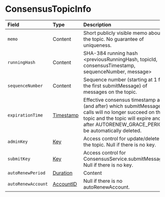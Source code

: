 # ConsensusTopicInfo

|  Field | Type | Description |
| :--- | :--- | :--- |
| `memo` | ​Content | Short publicly visible memo about the topic. No guarantee of uniqueness. |
| `runningHash` | ​Content | SHA-384 running hash &lt;previousRunningHash, topicId, consensusTimestamp, sequenceNumber, message&gt; |
| `sequenceNumber` | ​Content | Sequence number \(starting at 1 for the first submitMessage\) of messages on the topic. |
| `expirationTime` | ​[Timestamp](../miscellaneous/timestamp.md#timestamp)​ | Effective consensus timestamp at \(and after\) which submitMessage calls will no longer succeed on the topic and the topic will expire and after AUTORENEW\_GRACE\_PERIOD be automatically deleted. |
| `adminKey` | ​[Key](../basic-types/key.md)​ | Access control for update/delete of the topic. Null if there is no key. |
| `submitKey` | ​[Key](../basic-types/key.md)​ | Access control for ConsensusService.submitMessage. Null if there is no key. |
| `autoRenewPeriod` | ​[Duration](../miscellaneous/duration.md)​ | ​Content |
| `autoRenewAccount` | ​[AccountID](../basic-types/accountid.md)​ | Null if there is no autoRenewAccount. |

